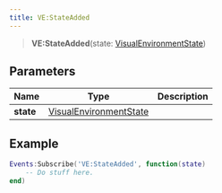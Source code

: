 ```yaml
---
title: VE:StateAdded
---
```


> **VE:StateAdded**(state: [VisualEnvironmentState](/vext/ref/client/type/visualenvironmentstate))

## Parameters

| Name | Type | Description |
| ---- | ---- | ----------- |
| **state** | [VisualEnvironmentState](/vext/ref/client/type/visualenvironmentstate) |  |

## Example

```lua
Events:Subscribe('VE:StateAdded', function(state)
    -- Do stuff here.
end)
```
